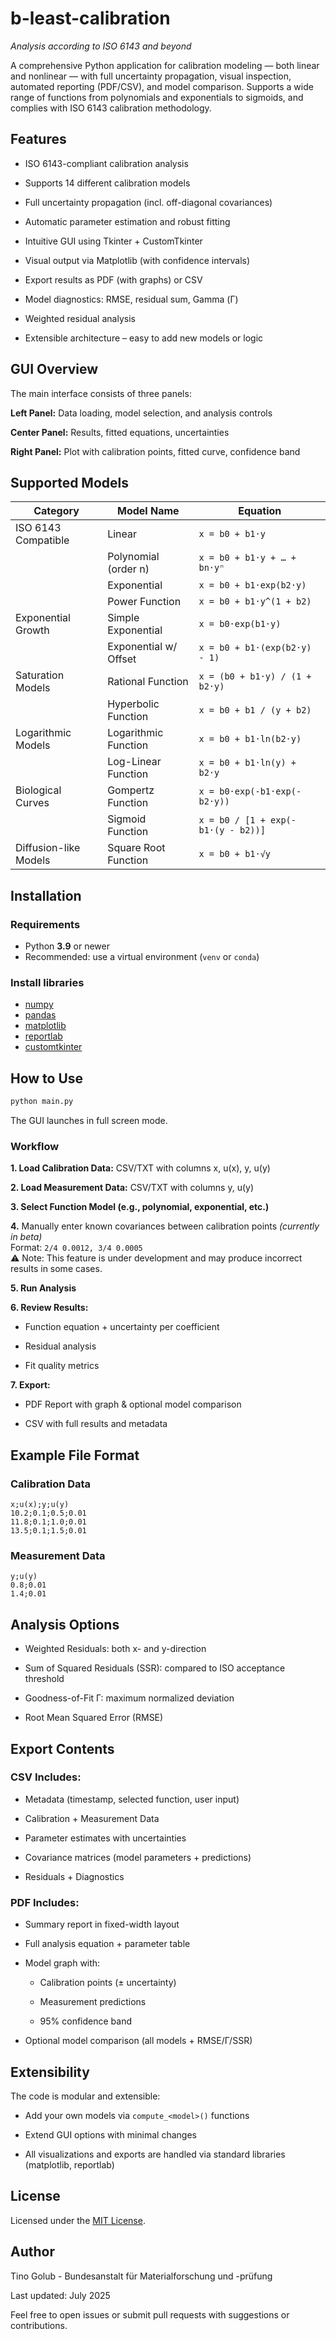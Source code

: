 # b-least-calibration 
*Analysis according to ISO 6143 and beyond*

A comprehensive Python application for calibration modeling — both linear and nonlinear — with full uncertainty propagation, visual inspection, automated reporting (PDF/CSV), and model comparison. Supports a wide range of functions from polynomials and exponentials to sigmoids, and complies with ISO 6143 calibration methodology.

## Features
- ISO 6143-compliant calibration analysis

- Supports 14 different calibration models

- Full uncertainty propagation (incl. off-diagonal covariances)

- Automatic parameter estimation and robust fitting

- Intuitive GUI using Tkinter + CustomTkinter

- Visual output via Matplotlib (with confidence intervals)

- Export results as PDF (with graphs) or CSV

- Model diagnostics: RMSE, residual sum, Gamma (Γ)

- Weighted residual analysis

- Extensible architecture – easy to add new models or logic

## GUI Overview
The main interface consists of three panels:

**Left Panel:** Data loading, model selection, and analysis controls

**Center Panel:** Results, fitted equations, uncertainties

**Right Panel:** Plot with calibration points, fitted curve, confidence band

## Supported Models
| Category                      | Model Name                  | Equation                                             |
|------------------------------|-----------------------------|------------------------------------------------------|
| ISO 6143 Compatible           | Linear                      | `x = b0 + b1·y`                                      |
|                              | Polynomial (order n)        | `x = b0 + b1·y + … + bn·yⁿ`                          |
|                              | Exponential                 | `x = b0 + b1·exp(b2·y)`                              |
|                              | Power Function              | `x = b0 + b1·y^(1 + b2)`                             |
| Exponential Growth            | Simple Exponential          | `x = b0·exp(b1·y)`                                   |
|                              | Exponential w/ Offset       | `x = b0 + b1·(exp(b2·y) - 1)`                        |
| Saturation Models             | Rational Function           | `x = (b0 + b1·y) / (1 + b2·y)`                       |
|                              | Hyperbolic Function         | `x = b0 + b1 / (y + b2)`                             |
| Logarithmic Models            | Logarithmic Function        | `x = b0 + b1·ln(b2·y)`                               |
|                              | Log-Linear Function         | `x = b0 + b1·ln(y) + b2·y`                           |
| Biological Curves             | Gompertz Function           | `x = b0·exp(-b1·exp(-b2·y))`                         |
|                              | Sigmoid Function            | `x = b0 / [1 + exp(-b1·(y - b2))]`                   |
| Diffusion-like Models         | Square Root Function        | `x = b0 + b1·√y`                                     |

## Installation

### Requirements

- Python **3.9** or newer
- Recommended: use a virtual environment (`venv` or `conda`)

### Install libraries
- [numpy](https://pypi.org/project/numpy/)
- [pandas](https://pypi.org/project/pandas/)
- [matplotlib](https://pypi.org/project/matplotlib/)
- [reportlab](https://pypi.org/project/reportlab/)
- [customtkinter](https://pypi.org/project/customtkinter/)

## How to Use

```bash
python main.py
```
The GUI launches in full screen mode.

### Workflow
**1. Load Calibration Data:** CSV/TXT with columns x, u(x), y, u(y)

**2. Load Measurement Data:** CSV/TXT with columns y, u(y)

**3. Select Function Model (e.g., polynomial, exponential, etc.)**

**4.** Manually enter known covariances between calibration points *(currently in beta)*  
 Format: `2/4 0.0012, 3/4 0.0005`  
 ⚠️ Note: This feature is under development and may produce incorrect results in some cases.

**5. Run Analysis**

**6. Review Results:**

- Function equation + uncertainty per coefficient

- Residual analysis

- Fit quality metrics

**7. Export:**

- PDF Report with graph & optional model comparison

- CSV with full results and metadata

## Example File Format
### Calibration Data
```
x;u(x);y;u(y)
10.2;0.1;0.5;0.01
11.8;0.1;1.0;0.01
13.5;0.1;1.5;0.01
```
### Measurement Data
```
y;u(y)
0.8;0.01
1.4;0.01
```

## Analysis Options
- Weighted Residuals: both x- and y-direction

- Sum of Squared Residuals (SSR): compared to ISO acceptance threshold

- Goodness-of-Fit Γ: maximum normalized deviation

- Root Mean Squared Error (RMSE)

## Export Contents
### CSV Includes:

- Metadata (timestamp, selected function, user input)

- Calibration + Measurement Data

- Parameter estimates with uncertainties

- Covariance matrices (model parameters + predictions)

- Residuals + Diagnostics

### PDF Includes:
- Summary report in fixed-width layout

- Full analysis equation + parameter table

- Model graph with:

    - Calibration points (± uncertainty)

    - Measurement predictions

    - 95% confidence band

- Optional model comparison (all models + RMSE/Γ/SSR)

## Extensibility
The code is modular and extensible:

  - Add your own models via `compute_<model>()` functions

  - Extend GUI options with minimal changes

  - All visualizations and exports are handled via standard libraries (matplotlib, reportlab)

## License
Licensed under the [MIT License](LICENSE).

## Author
Tino Golub - Bundesanstalt für Materialforschung und -prüfung

Last updated: July 2025
 
Feel free to open issues or submit pull requests with suggestions or contributions.
